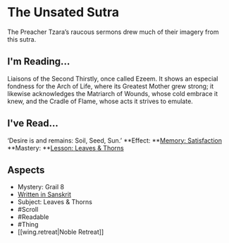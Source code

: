 # The Unsated Sutra
The Preacher Tzara’s raucous sermons drew much of their imagery from this sutra.
## I'm Reading...
Liaisons of the Second Thirstly, once called Ezeem. It shows an especial fondness for the Arch of Life, where its Greatest Mother grew strong; it likewise acknowledges the Matriarch of Wounds, whose cold embrace it knew, and the Cradle of Flame, whose acts it strives to emulate.
## I've Read...
‘Desire is and remains: Soil, Seed, Sun.’
**Effect: **[Memory: Satisfaction](https://uadaf.theevilroot.xyz/rowenarium/element/mem.satisfaction)
**Mastery: **[Lesson: Leaves & Thorns](https://uadaf.theevilroot.xyz/rowenarium/element/x.leaves.thorns)
## Aspects
- Mystery: Grail 8
- [Written in Sanskrit](https://uadaf.theevilroot.xyz/rowenarium/element/w.sanskrit)
- Subject: Leaves & Thorns
- #Scroll
- #Readable
- #Thing
- [[wing.retreat|Noble Retreat]]